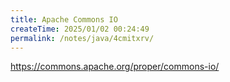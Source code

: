 ```yaml
---
title: Apache Commons IO
createTime: 2025/01/02 00:24:49
permalink: /notes/java/4cmitxrv/
---
```

https://commons.apache.org/proper/commons-io/